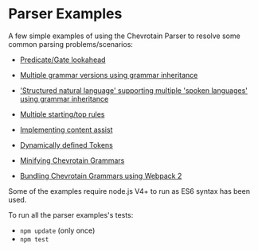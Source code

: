 # Parser Examples

A few simple examples of using the Chevrotain Parser to resolve some common parsing problems/scenarios:

* [Predicate/Gate lookahead](predicate_lookahead/predicate_lookahead.js)

* [Multiple grammar versions using grammar inheritance](versioning/versioning.js)

* ['Structured natural language' supporting multiple 'spoken languages' using grammar inheritance](inheritance/inheritance.js)

* [Multiple starting/top rules](multi_start_rules/multi_start_rules.js)

* [Implementing content assist](content_assist/README.md)

* [Dynamically defined Tokens](dynamic_tokens/dynamic_delimiters.js)

* [Minifying Chevrotain Grammars](minification/README.md)

* [Bundling Chevrotain Grammars using Webpack 2](webpack/README.md)


Some of the examples require node.js V4+ to run as ES6 syntax has been used.

To run all the parser examples's tests:
* ```npm update``` (only once)
* ```npm test```
